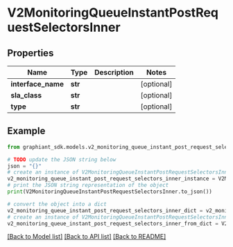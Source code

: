 # V2MonitoringQueueInstantPostRequestSelectorsInner


## Properties

Name | Type | Description | Notes
------------ | ------------- | ------------- | -------------
**interface_name** | **str** |  | [optional] 
**sla_class** | **str** |  | [optional] 
**type** | **str** |  | [optional] 

## Example

```python
from graphiant_sdk.models.v2_monitoring_queue_instant_post_request_selectors_inner import V2MonitoringQueueInstantPostRequestSelectorsInner

# TODO update the JSON string below
json = "{}"
# create an instance of V2MonitoringQueueInstantPostRequestSelectorsInner from a JSON string
v2_monitoring_queue_instant_post_request_selectors_inner_instance = V2MonitoringQueueInstantPostRequestSelectorsInner.from_json(json)
# print the JSON string representation of the object
print(V2MonitoringQueueInstantPostRequestSelectorsInner.to_json())

# convert the object into a dict
v2_monitoring_queue_instant_post_request_selectors_inner_dict = v2_monitoring_queue_instant_post_request_selectors_inner_instance.to_dict()
# create an instance of V2MonitoringQueueInstantPostRequestSelectorsInner from a dict
v2_monitoring_queue_instant_post_request_selectors_inner_from_dict = V2MonitoringQueueInstantPostRequestSelectorsInner.from_dict(v2_monitoring_queue_instant_post_request_selectors_inner_dict)
```
[[Back to Model list]](../README.md#documentation-for-models) [[Back to API list]](../README.md#documentation-for-api-endpoints) [[Back to README]](../README.md)


